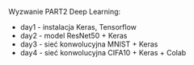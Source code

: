 Wyzwanie PART2 Deep Learning:

- day1 - instalacja Keras, Tensorflow
- day2 - model ResNet50 + Keras
- day3 - sieć konwolucyjna MNIST + Keras
- day4 - sieć konwolucyjna CIFA10 + Keras + Colab
